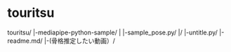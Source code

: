 # touritsu

touritsu/
|-mediapipe-python-sample/
|     |-sample_pose.py/
|/
|-untitle.py/
|-readme.md/
|-(骨格推定したい動画）/
